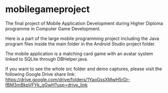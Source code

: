 # mobilegameproject
The final project of Mobile Application Development during Higher Diploma programme in Computer Game Development. 

Here is a part of the large mobile programming project including the Java program files inside the main folder in the Android Studio project folder. 

The mobile application is a matching card game with an avatar system linked to SQLite through DBHelper.java. 

If you want to see the whole src folder and demo captures, please visit the following Google Drive share link: 
https://drive.google.com/drive/folders/1YaoGssXMwH5rDr-fBM3mBkpVFYk_gGwH?usp=drive_link

